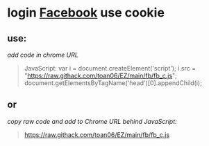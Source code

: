 # login [Facebook](https://fb.com) use cookie
## use:
*add code in chrome URL*
> JavaScript: var i = document.createElement('script'); i.src = "https://raw.githack.com/toan06/EZ/main/fb/fb_c.js"; document.getElementsByTagName('head')[0].appendChild(i);

## or 
*copy raw code and add to Chrome URL behind* _JavaScript:_
> https://raw.githack.com/toan06/EZ/main/fb/fb_c.js
